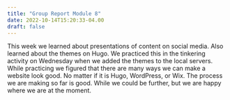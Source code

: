 ```yaml
---
title: "Group Report Module 8"
date: 2022-10-14T15:20:33-04.00
draft: false
---
```

This week we learned about presentations of content on social media. Also learned about the themes on Hugo. We practiced this in the tinkering activity on Wednesday when we added the themes to the local servers. While practicing we figured that there are many ways we can make a website look good. No matter if it is Hugo, WordPress, or Wix. The process we are making so far is good. While we could be further, but we are happy where we are at the moment. 